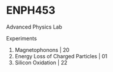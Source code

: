 # ENPH453
Advanced Physics Lab

Experiments
1. Magnetophonons | 20
2. Energy Loss of Charged Particles | 01
3. Silicon Oxidation | 22
